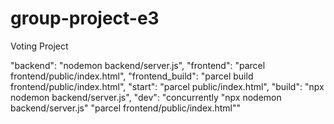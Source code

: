 # group-project-e3
Voting Project



"backend": "nodemon backend/server.js",
    "frontend": "parcel frontend/public/index.html",
    "frontend_build": "parcel build frontend/public/index.html",
    "start": "parcel public/index.html",
    "build": "npx nodemon backend/server.js",
    "dev": "concurrently \"npx nodemon backend/server.js\" \"parcel frontend/public/index.html\""